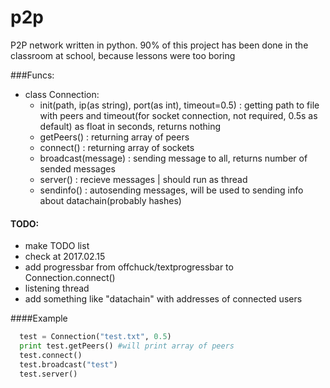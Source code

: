 # p2p
P2P network written in python. 90% of this project has been done in the classroom at school, because lessons were too boring

###Funcs:
  - class Connection:
    - init(path, ip(as string), port(as int), timeout=0.5) : getting path to file with peers and timeout(for socket connection, not required, 0.5s as default) as float in seconds, returns nothing
    - getPeers() : returning array of peers
    - connect() : returning array of sockets
    - broadcast(message) : sending message to all, returns number of sended messages
    - server() : recieve messages | should run as thread 
    - sendinfo() : autosending messages, will be used to sending info about datachain(probably hashes)

#### TODO:
  - make TODO list
  - check at 2017.02.15
  - add progressbar from offchuck/textprogressbar to Connection.connect()
  - listening thread
  - add something like "datachain" with addresses of connected users
 

####Example
```python
  test = Connection("test.txt", 0.5)
  print test.getPeers() #will print array of peers
  test.connect()
  test.broadcast("test")
  test.server()
```
